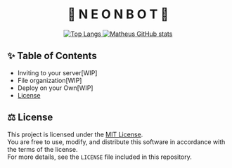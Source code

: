 <h1 align="center"> 🌌 N E O N   B O T 🌙 </h1>


<p align="center">
  <a href="https://forthebadge.com">
    <img src="https://forthebadge.com/images/badges/made-with-typescript.svg" alt="Top Langs" />
  </a>
  <a href="https://forthebadge.com">
    <img src="https://forthebadge.com/images/badges/built-with-love.svg" alt="Matheus GitHub stats" />
  </a>
</p>

## ✨ Table of Contents

- Inviting to your server[WIP]
- File organization[WIP]
- Deploy on your Own[WIP]
- [License](#license)

## ⚖️ License

This project is licensed under the [MIT License](LICENSE).  
You are free to use, modify, and distribute this software in accordance with the terms of the license.  
For more details, see the `LICENSE` file included in this repository.